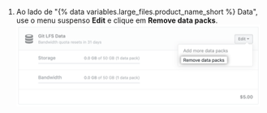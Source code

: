 1. Ao lado de "{% data variables.large_files.product_name_short %} Data", use o menu suspenso **Edit** e clique em **Remove data packs**. ![Fazer downgrade do plano de dados Git LFS](/assets/images/help/large_files/downgrade_lfs_data_packs.png)
